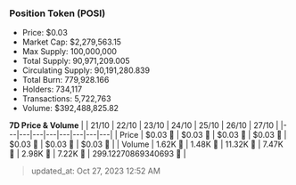 
  ### Position Token (POSI)
  - Price: $0.03
  - Market Cap: $2,279,563.15
  - Max Supply: 100,000,000
  - Total Supply: 90,971,209.005
  - Circulating Supply: 90,191,280.839
  - Total Burn: 779,928.166
  - Holders: 734,117
  - Transactions: 5,722,763
  - Volume: $392,488,825.82

  **7D Price & Volume**
  | | 21&#x2F;10 | 22&#x2F;10 | 23&#x2F;10 | 24&#x2F;10 | 25&#x2F;10 | 26&#x2F;10 | 27&#x2F;10 |
  |---|---|---|---|---|---|---|---|
  | Price | $0.03 🔻 | $0.03 🚀 | $0.03 🔻 | $0.03 🚀 | $0.03 🚀 | $0.03 🔻 | $0.03 🔻 |
  | Volume | 1.62K 🔻 | 1.48K 🔻 | 11.32K 🚀 | 7.47K 🔻 | 2.98K 🔻 | 7.22K 🚀 | 299.12270869340693 🔻 |

  > updated_at: Oct 27, 2023 12:52 AM
